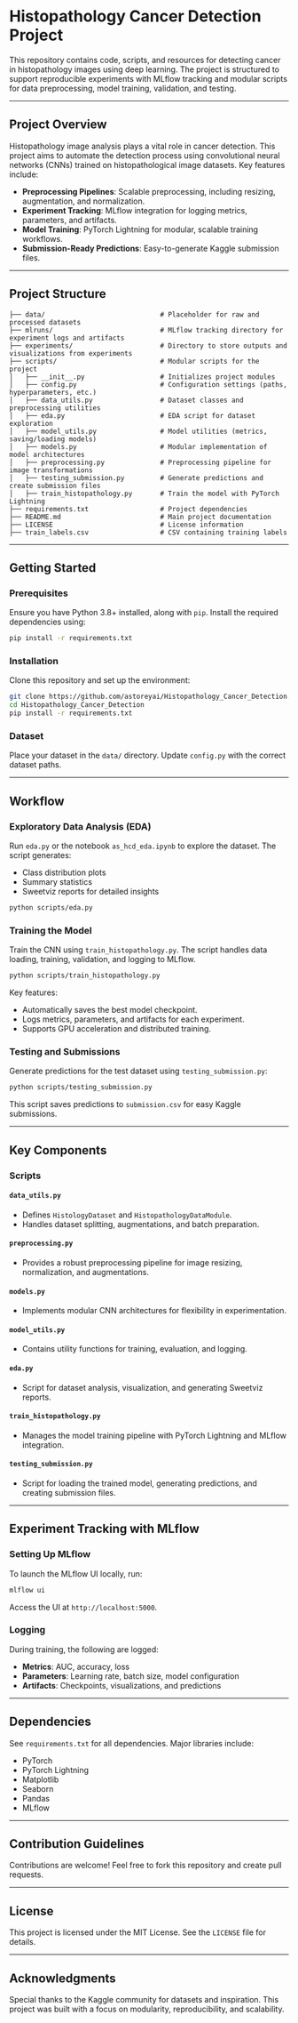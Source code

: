 # Histopathology Cancer Detection Project

This repository contains code, scripts, and resources for detecting cancer in histopathology images using deep learning. The project is structured to support reproducible experiments with MLflow tracking and modular scripts for data preprocessing, model training, validation, and testing.

---

## Project Overview

Histopathology image analysis plays a vital role in cancer detection. This project aims to automate the detection process using convolutional neural networks (CNNs) trained on histopathological image datasets. Key features include:

- **Preprocessing Pipelines**: Scalable preprocessing, including resizing, augmentation, and normalization.
- **Experiment Tracking**: MLflow integration for logging metrics, parameters, and artifacts.
- **Model Training**: PyTorch Lightning for modular, scalable training workflows.
- **Submission-Ready Predictions**: Easy-to-generate Kaggle submission files.

---

## Project Structure

```plaintext
├── data/                             # Placeholder for raw and processed datasets
├── mlruns/                           # MLflow tracking directory for experiment logs and artifacts
├── experiments/                      # Directory to store outputs and visualizations from experiments
├── scripts/                          # Modular scripts for the project
│   ├── __init__.py                   # Initializes project modules
│   ├── config.py                     # Configuration settings (paths, hyperparameters, etc.)
│   ├── data_utils.py                 # Dataset classes and preprocessing utilities
│   ├── eda.py                        # EDA script for dataset exploration
│   ├── model_utils.py                # Model utilities (metrics, saving/loading models)
│   ├── models.py                     # Modular implementation of model architectures
│   ├── preprocessing.py              # Preprocessing pipeline for image transformations
│   ├── testing_submission.py         # Generate predictions and create submission files
│   ├── train_histopathology.py       # Train the model with PyTorch Lightning
├── requirements.txt                  # Project dependencies
├── README.md                         # Main project documentation
├── LICENSE                           # License information
├── train_labels.csv                  # CSV containing training labels
```

---

## Getting Started

### Prerequisites

Ensure you have Python 3.8+ installed, along with `pip`. Install the required dependencies using:

```bash
pip install -r requirements.txt
```

### Installation

Clone this repository and set up the environment:

```bash
git clone https://github.com/astoreyai/Histopathology_Cancer_Detection.git
cd Histopathology_Cancer_Detection
pip install -r requirements.txt
```

### Dataset

Place your dataset in the `data/` directory. Update `config.py` with the correct dataset paths.

---

## Workflow

### Exploratory Data Analysis (EDA)

Run `eda.py` or the notebook `as_hcd_eda.ipynb` to explore the dataset. The script generates:

- Class distribution plots
- Summary statistics
- Sweetviz reports for detailed insights

```bash
python scripts/eda.py
```

### Training the Model

Train the CNN using `train_histopathology.py`. The script handles data loading, training, validation, and logging to MLflow.

```bash
python scripts/train_histopathology.py
```

Key features:
- Automatically saves the best model checkpoint.
- Logs metrics, parameters, and artifacts for each experiment.
- Supports GPU acceleration and distributed training.

### Testing and Submissions

Generate predictions for the test dataset using `testing_submission.py`:

```bash
python scripts/testing_submission.py
```

This script saves predictions to `submission.csv` for easy Kaggle submissions.

---

## Key Components

### Scripts

#### `data_utils.py`
- Defines `HistologyDataset` and `HistopathologyDataModule`.
- Handles dataset splitting, augmentations, and batch preparation.

#### `preprocessing.py`
- Provides a robust preprocessing pipeline for image resizing, normalization, and augmentations.

#### `models.py`
- Implements modular CNN architectures for flexibility in experimentation.

#### `model_utils.py`
- Contains utility functions for training, evaluation, and logging.

#### `eda.py`
- Script for dataset analysis, visualization, and generating Sweetviz reports.

#### `train_histopathology.py`
- Manages the model training pipeline with PyTorch Lightning and MLflow integration.

#### `testing_submission.py`
- Script for loading the trained model, generating predictions, and creating submission files.

---

## Experiment Tracking with MLflow

### Setting Up MLflow

To launch the MLflow UI locally, run:

```bash
mlflow ui
```

Access the UI at `http://localhost:5000`.

### Logging

During training, the following are logged:
- **Metrics**: AUC, accuracy, loss
- **Parameters**: Learning rate, batch size, model configuration
- **Artifacts**: Checkpoints, visualizations, and predictions

---

## Dependencies

See `requirements.txt` for all dependencies. Major libraries include:

- PyTorch
- PyTorch Lightning
- Matplotlib
- Seaborn
- Pandas
- MLflow

---

## Contribution Guidelines

Contributions are welcome! Feel free to fork this repository and create pull requests.

---

## License

This project is licensed under the MIT License. See the `LICENSE` file for details.

---

## Acknowledgments

Special thanks to the Kaggle community for datasets and inspiration. This project was built with a focus on modularity, reproducibility, and scalability.